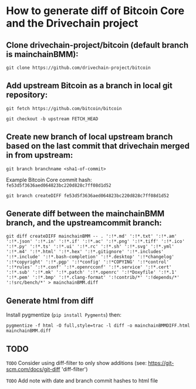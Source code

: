 # How to generate diff of Bitcoin Core and the Drivechain project

Clone drivechain-project/bitcoin (default branch is mainchainBMM):
------------------------------------------------------------------

```git clone https://github.com/drivechain-project/bitcoin```

Add upstream Bitcoin as a branch in local git repository:
---------------------------------------------------------

```git fetch https://github.com/bitcoin/bitcoin```

```git checkout -b upstream FETCH_HEAD```

Create new branch of local upstream branch based on the last commit that drivechain merged in from upstream:
------------------------------------------------------------------------------------------------------------

```git branch branchname <sha1-of-commit>```

Example Bitcoin Core commit hash: ```fe53d5f3636aed064823bc220d828c7ff08d1d52```

```git branch createDIFF fe53d5f3636aed064823bc220d828c7ff08d1d52```

Generate diff between the mainchainBMM branch, and the upstreamcommit branch:
-----------------------------------------------------------------------------

```git diff createDIFF mainchainBMM -- . ':!*.md' ':!*.txt' ':!*.am' ':!*.json' ':!*.in' ':!*.if' ':!*.ac' ':!*.png' ':!*.tiff' ':!*.ico' ':!*.py' ':!*.ts' ':!*.ui' ':!*.rc' ':!*.sh' ':!*.svg' ':!*.yml' ':!*.m4' ':!*.html' ':!*.hex' ':!*.gitignore' ':!*.includes' ':!*.include' ':!*.bash-completion' ':!*.desktop' ':!*changelog' ':!*copyright' ':!*.pgp' ':!*config' ':!*COPYING' ':!*control' ':!*rules' ':!*.conf' ':!*.openrcconf' ':!*.service' ':!*.cert' ':!*.sub' ':!*.mk' ':!*.patch' ':!*.openrc' ':!*Doxyfile' ':!*.1' ':!*.pem' ':!*.bmp' ':!*.clang-format' ':!contrib/*' ':!depends/*' ':!src/bench/*' > mainchainBMM.diff```  

Generate html from diff
-----------------------

Install pygmentize (```pip install Pygments```) then:

```pygmentize -f html -O full,style=trac -l diff -o mainchainBMMDIFF.html mainchainBMM.diff```

TODO
----

```TODO``` Consider using diff-filter to only show additions (see: https://git-scm.com/docs/git-diff 'diff-filter')

```TODO``` Add note with date and branch commit hashes to html file
